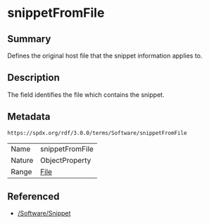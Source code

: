 <!-- Automatically generated by spec-parser v2.3.0 on 2024-07-29T18:25:30.305944+00:00 -->
<!-- SPDX-License-Identifier: Community-Spec-1.0 -->

# snippetFromFile

## Summary

Defines the original host file that the snippet information applies to.


## Description

The field identifies the file which contains the snippet.


## Metadata

`https://spdx.org/rdf/3.0.0/terms/Software/snippetFromFile`


| | |
|---|---|
| Name | snippetFromFile |
| Nature | ObjectProperty |
| Range | [File](../Classes/File.md) |




## Referenced

- [/Software/Snippet](../../Software/Classes/Snippet.md)

